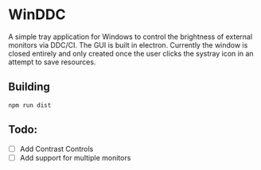 # WinDDC
A simple tray application for Windows to control the brightness of external monitors via DDC/CI. The GUI is built in electron. Currently the window is closed
entirely and only created once the user clicks the systray icon in an attempt to save resources.

## Building
``` shell
npm run dist
```

## Todo:
- [ ] Add Contrast Controls
- [ ] Add support for multiple monitors
